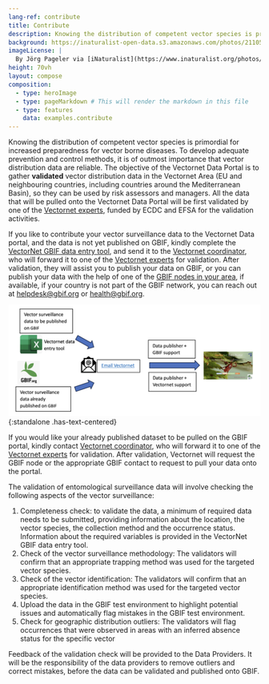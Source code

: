 ```yaml
---
lang-ref: contribute
title: Contribute
description: Knowing the distribution of competent vector species is primordial for increased preparedness for vector borne diseases.
background: https://inaturalist-open-data.s3.amazonaws.com/photos/211057756/original.jpeg
imageLicense: |
  By Jörg Pageler via [iNaturalist](https://www.inaturalist.org/photos/211057756) CC-BY-NC 4.0
height: 70vh
layout: compose
composition:
  - type: heroImage
  - type: pageMarkdown # This will render the markdown in this file
  - type: features
    data: examples.contribute
---
```


Knowing the distribution of competent vector species is primordial for increased preparedness for vector borne diseases. To develop adequate prevention and control methods, it is of outmost importance that vector distribution data are reliable. The objective of the Vectornet Data Portal is to gather **validated** vector distribution data in the Vectornet Area (EU and neighbouring countries, including countries around the Mediterranean Basin), so they can be used by risk assessors and managers. All the data that will be pulled onto the Vectornet Data Portal will be first validated by one of the [Vectornet experts](/about#vectornet-experts), funded by ECDC and EFSA for the validation activities.

If you like to contribute your vector surveillance data to the Vectornet Data portal, and the data is not yet published on GBIF, kindly complete the [VectorNet GBIF data entry tool](/link-should-go-here), and send it to the [Vectornet coordinator](/link-should-go-here), who will forward it to one of the [Vectornet experts](/about#vectornet-experts) for validation. After validation, they will assist you to publish your data on GBIF, or you can publish your data with the help of one of the [GBIF nodes in your area](/link-should-go-here), if available, if your country is not part of the GBIF network, you can reach out at [helpdesk@gbif.org](mailto:helpdesk@gbif.org) or [health@gbif.org](mailto:health@gbif.org).

![some figure text](/assets/images/placeholders/vn2.png){:standalone .has-text-centered}

If you would like your already published dataset to be pulled on the GBIF portal, kindly contact [Vectornet coordinator](/link-should-go-here), who will forward it to one of the [Vectornet experts](/link-should-go-here) for validation. After validation, Vectornet will request the GBIF node or the appropriate GBIF contact to request to pull your data onto the portal.

The validation of entomological surveillance data will involve checking the following aspects of the vector surveillance:
1. Completeness check: to validate the data, a minimum of required data needs to be submitted, providing information about the location, the vector species, the collection method and the occurrence status. Information about the required variables is provided in the VectorNet GBIF data entry tool. 
2.	Check of the vector surveillance methodology:  The validators will confirm that an appropriate trapping method was used for the targeted vector species. 
3.	Check of the vector identification:  The validators will confirm that an appropriate identification method was used for the targeted vector species.
4.	Upload the data in the GBIF test environment to highlight potential issues and automatically flag mistakes in the GBIF test environment.
5.	Check for geographic distribution outliers: The validators will flag occurrences that were observed in areas with an inferred absence status for the specific vector

Feedback of the validation check will be provided to the Data Providers. It will be the responsibility of the data providers to remove outliers and correct mistakes, before the data can be validated and published onto GBIF.
